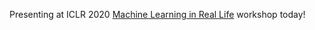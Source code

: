 Presenting at ICLR 2020 [Machine Learning in Real Life](https://sites.google.com/nyu.edu/ml-irl-2020/) workshop today!
